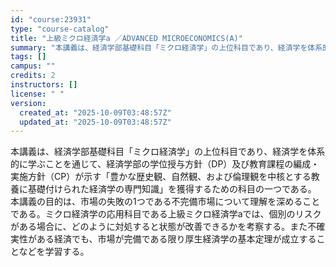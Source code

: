 ```yaml
---
id: "course:23931"
type: "course-catalog"
title: "上級ミクロ経済学a ／ADVANCED MICROECONOMICS(A)"
summary: "本講義は、経済学部基礎科目「ミクロ経済学」の上位科目であり、経済学を体系的に学ぶことを通じて、経済学部の学位授与方針（DP）及び教育課程の編成・実施方針（CP）が示す「豊かな歴史観、自然観、および倫理観を中核とする教養に基礎付けられた経済学…"
tags: []
campus: ""
credits: 2
instructors: []
license: " "
version:
  created_at: "2025-10-09T03:48:57Z"
  updated_at: "2025-10-09T03:48:57Z"
---
```


本講義は、経済学部基礎科目「ミクロ経済学」の上位科目であり、経済学を体系的に学ぶことを通じて、経済学部の学位授与方針（DP）及び教育課程の編成・実施方針（CP）が示す「豊かな歴史観、自然観、および倫理観を中核とする教養に基礎付けられた経済学の専門知識」を獲得するための科目の一つである。 本講義の目的は、市場の失敗の1つである不完備市場について理解を深めることである。ミクロ経済学の応用科目である上級ミクロ経済学aでは、個別のリスクがある場合に、どのように対処すると状態が改善できるかを考察する。また不確実性がある経済でも、市場が完備である限り厚生経済学の基本定理が成立することなどを学習する。
